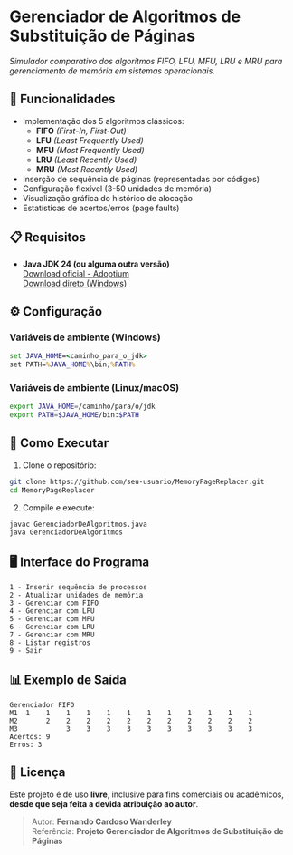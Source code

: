 # Gerenciador de Algoritmos de Substituição de Páginas

*Simulador comparativo dos algoritmos FIFO, LFU, MFU, LRU e MRU para gerenciamento de memória em sistemas operacionais.*

## 📌 Funcionalidades

- Implementação dos 5 algoritmos clássicos:
  - **FIFO** *(First-In, First-Out)*
  - **LFU** *(Least Frequently Used)*
  - **MFU** *(Most Frequently Used)*
  - **LRU** *(Least Recently Used)*
  - **MRU** *(Most Recently Used)*
- Inserção de sequência de páginas (representadas por códigos)
- Configuração flexível (3-50 unidades de memória)
- Visualização gráfica do histórico de alocação
- Estatísticas de acertos/erros (page faults)



## 📋 Requisitos 

- **Java JDK 24 (ou alguma outra versão)**  
  [Download oficial - Adoptium](https://adoptium.net/en-GB/download/)  
  [Download direto (Windows)](https://github.com/adoptium/temurin24-binaries/releases/download/jdk-24.0.1%2B9/OpenJDK24U-jdk_x64_windows_hotspot_24.0.1_9.zip)



## ⚙️ Configuração

### Variáveis de ambiente (Windows)

```cmd
set JAVA_HOME=<caminho_para_o_jdk>
set PATH=%JAVA_HOME%\bin;%PATH%
```

### Variáveis de ambiente (Linux/macOS)

```bash
export JAVA_HOME=/caminho/para/o/jdk
export PATH=$JAVA_HOME/bin:$PATH
```


## 🚀 Como Executar

1. Clone o repositório:
```bash
git clone https://github.com/seu-usuario/MemoryPageReplacer.git
cd MemoryPageReplacer
```

2. Compile e execute:
```bash
javac GerenciadorDeAlgoritmos.java
java GerenciadorDeAlgoritmos
```


## 🖥️ Interface do Programa
```
1 - Inserir sequência de processos
2 - Atualizar unidades de memória 
3 - Gerenciar com FIFO
4 - Gerenciar com LFU
5 - Gerenciar com MFU
6 - Gerenciar com LRU
7 - Gerenciar com MRU
8 - Listar registros
9 - Sair
```


## 📊 Exemplo de Saída
```
Gerenciador FIFO
M1  1    1    1    1    1    1    1    1    1    1    1    1
M2       2    2    2    2    2    2    2    2    2    2    2
M3            3    3    3    3    3    3    3    3    3    3
Acertos: 9
Erros: 3
```


## 📘 Licença

Este projeto é de uso **livre**, inclusive para fins comerciais ou acadêmicos, **desde que seja feita a devida atribuição ao autor**.

> Autor: **Fernando Cardoso Wanderley**  
> Referência: **Projeto Gerenciador de Algoritmos de Substituição de Páginas**
